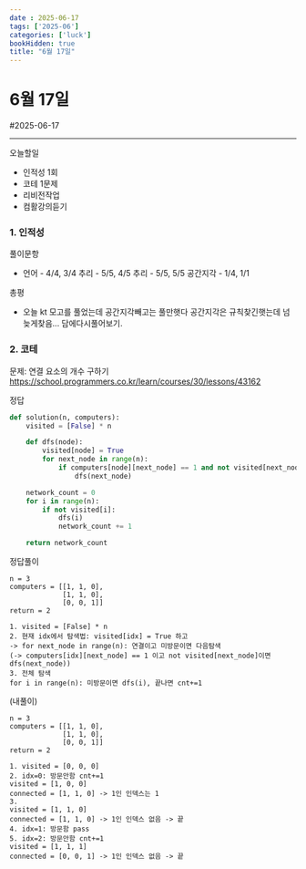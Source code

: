 ```yaml
---
date : 2025-06-17
tags: ['2025-06']
categories: ['luck']
bookHidden: true
title: "6월 17일"
---
```


# 6월 17일

#2025-06-17

---

오늘할일
- 인적성 1회
- 코테 1문제
- 리비전작업
- 컴활강의듣기

### 1. 인적성

풀이문항
- 언어 - 4/4, 3/4 추리 - 5/5, 4/5 추리 - 5/5, 5/5 공간지각 - 1/4, 1/1

총평

- 오늘 kt 모고를 풀었는데 공간지각빼고는 풀만햇다 공간지각은 규칙찾긴햇는데 넘늦게찾음... 담에다시풀어보기. 

### 2. 코테

문제: 연결 요소의 개수 구하기 https://school.programmers.co.kr/learn/courses/30/lessons/43162

정답

```python
def solution(n, computers):
    visited = [False] * n

    def dfs(node):
        visited[node] = True
        for next_node in range(n):
            if computers[node][next_node] == 1 and not visited[next_node]:
                dfs(next_node)

    network_count = 0
    for i in range(n):
        if not visited[i]:
            dfs(i)
            network_count += 1

    return network_count
```

정답풀이

```plain text
n = 3
computers = [[1, 1, 0], 
             [1, 1, 0], 
             [0, 0, 1]]	
return = 2

1. visited = [False] * n
2. 현재 idx에서 탐색법: visited[idx] = True 하고
-> for next_node in range(n): 연결이고 미방문이면 다음탐색
(-> computers[idx][next_node] == 1 이고 not visited[next_node]이면 dfs(next_node))
3. 전체 탐색
for i in range(n): 미방문이면 dfs(i), 끝나면 cnt+=1
```

(내풀이)

```plain text
n = 3
computers = [[1, 1, 0], 
             [1, 1, 0], 
             [0, 0, 1]]	
return = 2

1. visited = [0, 0, 0]
2. idx=0: 방문안함 cnt+=1
visited = [1, 0, 0]
connected = [1, 1, 0] -> 1인 인덱스는 1
3. 
visited = [1, 1, 0] 
connected = [1, 1, 0] -> 1인 인덱스 없음 -> 끝
4. idx=1: 방문함 pass
5. idx=2: 방문안함 cnt+=1
visited = [1, 1, 1]
connected = [0, 0, 1] -> 1인 인덱스 없음 -> 끝
```
